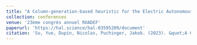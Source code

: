 ```yaml
---
title: "A Column-generation-based heuristic for the Electric Autonomous Dial-a-Ride Problem"
collection: conferences
venue: '23ème congrès annuel ROADEF'
paperurl: 'https://hal.science/hal-03595209/document'
citation: 'Su, Yue, Dupin, Nicolas, Puchinger, Jakob. (2023). &quot;A Column-generation-based heuristic for the Electric Autonomous Dial-a-Ride Problem.&quot; <i>23ème congrès annuel ROADEF</i>. 1(4).'
---
```

